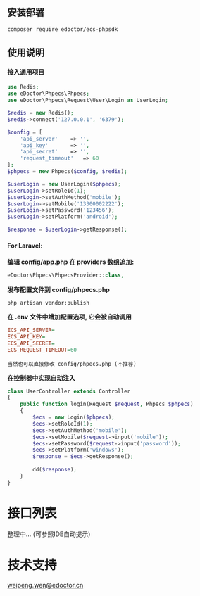 ## 安装部署

```
composer require edoctor/ecs-phpsdk
```
## 使用说明

#### 接入通用项目

```php
use Redis;
use eDoctor\Phpecs\Phpecs;
use eDoctor\Phpecs\Request\User\Login as UserLogin;

$redis = new Redis();
$redis->connect('127.0.0.1', '6379');

$config = [
    'api_server'    => '',
    'api_key'       => '',
    'api_secret'    => '',
    'request_timeout'   => 60
];
$phpecs = new Phpecs($config, $redis);

$userLogin = new UserLogin($phpecs);
$userLogin->setRoleId(1);
$userLogin->setAuthMethod('mobile');
$userLogin->setMobile('13300002222');
$userLogin->setPassword('123456');
$userLogin->setPlatform('android');

$response = $userLogin->getResponse();
```



#### For Laravel:

**编辑 config/app.php 在 providers 数组追加:**

```php
eDoctor\Phpecs\PhpecsProvider::class,
```
**发布配置文件到 config/phpecs.php**

```shell
php artisan vendor:publish
```
**在 .env 文件中增加配置选项, 它会被自动调用**

```ini
ECS_API_SERVER=
ECS_API_KEY=
ECS_API_SECRET=
ECS_REQUEST_TIMEOUT=60
```
```
当然也可以直接修改 config/phpecs.php (不推荐)
```
**在控制器中实现自动注入**

```php
class UserController extends Controller
{
    public function login(Request $request, Phpecs $phpecs)
    {
        $ecs = new Login($phpecs);
        $ecs->setRoleId(1);
        $ecs->setAuthMethod('mobile');
        $ecs->setMobile($request->input('mobile'));
        $ecs->setPassword($request->input('password'));
        $ecs->setPlatform('windows');
        $response = $ecs->getResponse();
        
        dd($response);
    }
}
```

# 接口列表
整理中...
(可参照IDE自动提示)

# 技术支持
weipeng.wen@edoctor.cn